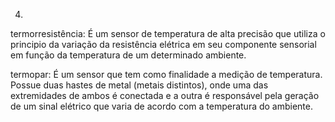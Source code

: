 4)

termorresistência: É um sensor de temperatura de alta precisão que utiliza o principio da variação da resistência elétrica em seu componente sensorial em função da temperatura de um determinado ambiente.

termopar: É um sensor que tem como finalidade a medição de temperatura. Possue duas hastes de metal (metais distintos), onde uma das extremidades de ambos é conectada e a outra é responsável pela geração de um sinal elétrico que varia de acordo com a temperatura do ambiente.
